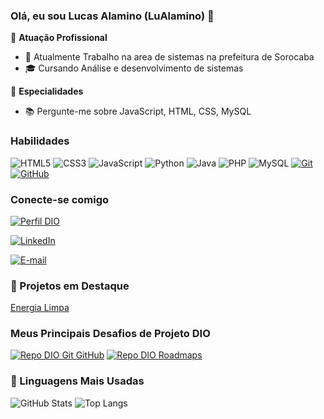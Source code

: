 ### Olá, eu sou Lucas Alamino (LuAlamino) 👋

🏢 **Atuação Profissional**
- 🚀 Atualmente Trabalho na area de sistemas na prefeitura de Sorocaba
- 🎓 Cursando Análise e desenvolvimento de sistemas

📱 **Especialidades**
- 📚 Pergunte-me sobre JavaScript, HTML, CSS, MySQL

### Habilidades
![HTML5](https://img.shields.io/badge/HTML-000?style=for-the-badge&logo=html5&logoColor=30A3DC)
![CSS3](https://img.shields.io/badge/CSS3-000?style=for-the-badge&logo=css3&logoColor=E94D5F)
![JavaScript](https://img.shields.io/badge/JavaScript-F7DF1E?style=for-the-badge&logo=javascript&logoColor=black)
![Python](https://img.shields.io/badge/python-3670A0?style=for-the-badge&logo=python&logoColor=ffdd54)
![Java](https://img.shields.io/badge/java-%23ED8B00.svg?style=for-the-badge&logo=openjdk&logoColor=white)
![PHP](https://img.shields.io/badge/PHP-777BB4?style=for-the-badge&logo=php&logoColor=white)
![MySQL](https://img.shields.io/badge/MySQL-00000F?style=for-the-badge&logo=mysql&logoColor=white)
[![Git](https://img.shields.io/badge/Git-000?style=for-the-badge&logo=git&logoColor=E94D5F)](https://git-scm.com/doc)
[![GitHub](https://img.shields.io/badge/GitHub-000?style=for-the-badge&logo=github&logoColor=30A3DC)](https://docs.github.com/)

### Conecte-se comigo

[![Perfil DIO](https://img.shields.io/badge/-Meu%20Perfil%20na%20DIO-30A3DC?style=for-the-badge)](https://web.dio.me/users/alaminolucas/)

[![LinkedIn](https://img.shields.io/badge/-LinkedIn-000?style=for-the-badge&logo=linkedin&logoColor=30A3DC)](https://www.linkedin.com/in/lucas-alamino-03656a178/)

[![E-mail](https://img.shields.io/badge/-Email-000?style=for-the-badge&logo=microsoft-outlook&logoColor=E94D5F)](mailto:alaminolucas@gmail.com)

### 📌 Projetos em Destaque

[Energia Limpa](https://github.com/LuAlamino/Energia-Limpa)

### Meus Principais Desafios de Projeto DIO

[![Repo DIO Git GitHub](https://github-readme-stats.vercel.app/api/pin/?username=elidianaandrade&repo=dio-lab-open-source&bg_color=000&border_color=30A3DC&show_icons=true&icon_color=30A3DC&title_color=E94D5F&text_color=FFF)](https://github.com/elidianaandrade/dio-lab-open-source)
[![Repo DIO Roadmaps](https://github-readme-stats.vercel.app/api/pin/?username=digitalinnovationone&repo=roadmaps&bg_color=000&border_color=30A3DC&show_icons=true&icon_color=30A3DC&title_color=E94D5F&text_color=FFF)](https://github.com/digitalinnovationone/roadmaps)



### 🚀 Linguagens Mais Usadas

![GitHub Stats](https://github-readme-stats.vercel.app/api?username=LuAlamino&theme=transparent&bg_color=000&border_color=30A3DC&show_icons=true&icon_color=30A3DC&title_color=E94D5F&text_color=FFF)
![Top Langs](https://github-readme-stats-git-masterrstaa-rickstaa.vercel.app/api/top-langs/?username=LuAlamino&layout=compact&bg_color=000&border_color=30A3DC&title_color=E94D5F&text_color=FFF)
